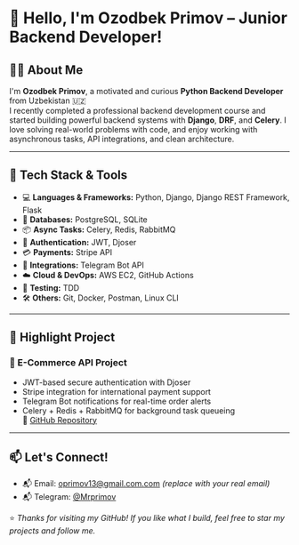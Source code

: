 # 👋 Hello, I'm Ozodbek Primov – Junior Backend Developer!

## 🧑‍💻 About Me

I'm **Ozodbek Primov**, a motivated and curious **Python Backend Developer** from Uzbekistan 🇺🇿  
I recently completed a professional backend development course and started building powerful backend systems with **Django**, **DRF**, and **Celery**. I love solving real-world problems with code, and enjoy working with asynchronous tasks, API integrations, and clean architecture.

---

## 🔧 Tech Stack & Tools

- 💻 **Languages & Frameworks:** Python, Django, Django REST Framework, Flask  
- 🧰 **Databases:** PostgreSQL, SQLite  
- 📦 **Async Tasks:** Celery, Redis, RabbitMQ  
- 🔐 **Authentication:** JWT, Djoser  
- 💳 **Payments:** Stripe API  
- 🤖 **Integrations:** Telegram Bot API  
- ☁️ **Cloud & DevOps:** AWS EC2, GitHub Actions  
- 🧪 **Testing:** TDD  
- 🛠️ **Others:** Git, Docker, Postman, Linux CLI

---

## 📂 Highlight Project

### 🛒 E-Commerce API Project
- JWT-based secure authentication with Djoser  
- Stripe integration for international payment support  
- Telegram Bot notifications for real-time order alerts  
- Celery + Redis + RabbitMQ for background task queueing  
🔗 [GitHub Repository](https://github.com/OzodbekPrimov/ecommerce2)

---


## 📫 Let's Connect!

- 📬 Email: oprimov13@gmail.com.com *(replace with your real email)*
- 📬 Telegram: [@Mrprimov](https://t.me/Mrprimov)


⭐️ *Thanks for visiting my GitHub! If you like what I build, feel free to star my projects and follow me.*
